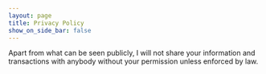 ```yaml
---
layout: page
title: Privacy Policy
show_on_side_bar: false
---
```


Apart from what can be seen publicly, I will not share your information and transactions with anybody without your permission unless enforced by law.